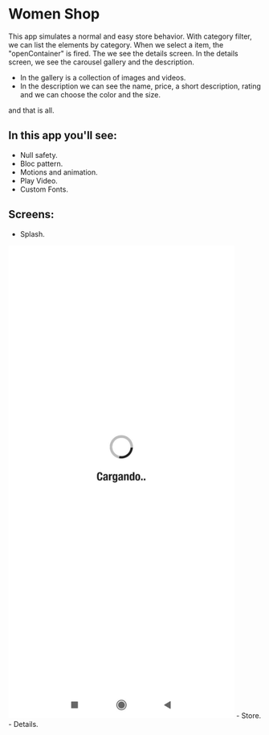 # Women Shop

This app simulates a normal and easy store behavior.
With category filter, we can list the elements by category.
When we select a item, the "openContainer" is fired. The we see the details screen.
In the details screen, we see the carousel gallery and the description.
- In the gallery is a collection of images and videos. 
- In the description we can see the name, price, a short description, rating and we can choose the color and the size.

and that is all.

## In this app you'll see:

- Null safety.
- Bloc pattern.
- Motions and animation.
- Play Video.
- Custom Fonts.

## Screens:

- Splash.
<img src="https://github.com/DalexisValencia/women-shop/blob/main/readmeFiles/1.splash-screen.jpg" alt="drawing" width="450"/>
- Store.
- Details.
